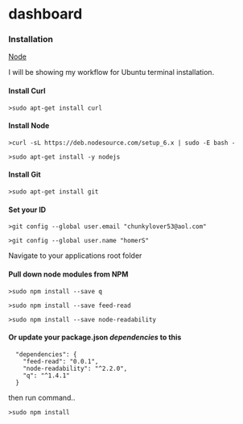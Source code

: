 # dashboard

### Installation

[Node](https://nodejs.org/en/download/package-manager/)

  I will be showing my workflow for Ubuntu terminal installation. 

#### Install Curl
`>sudo apt-get install curl`

#### Install Node
```
>curl -sL https://deb.nodesource.com/setup_6.x | sudo -E bash -

>sudo apt-get install -y nodejs
```

#### Install Git
`>sudo apt-get install git`

#### Set your ID
`>git config --global user.email "chunkylover53@aol.com"`

`>git config --global user.name "homerS"`
  
Navigate to your applications root folder
  
#### Pull down node modules from NPM
```
>sudo npm install --save q

>sudo npm install --save feed-read

>sudo npm install --save node-readability
```

#### Or update your package.json *dependencies* to this
```
  "dependencies": {
    "feed-read": "0.0.1",
    "node-readability": "^2.2.0",
    "q": "^1.4.1"
  }
```

then run command..

`>sudo npm install`

